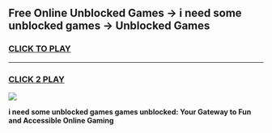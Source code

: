 
## Free Online Unblocked Games → i need some unblocked games → Unblocked Games
<h3>
<a href="https://premium.freeplayer.one?title=i_need_some_unblocked_games&ref=21F">CLICK TO PLAY</a></h3>
<hr>

<h3>
<a href="https://premium.freeplayer.one?title=i_need_some_unblocked_games&ref=21F">CLICK 2 PLAY</a>
  
</h3>

<a href="https://premium.freeplayer.one?title=i_need_some_unblocked_games&ref=21F/"><img src="https://clearcache.store/games.png"></a>


**i need some unblocked games games unblocked: Your Gateway to Fun and Accessible Online Gaming**

